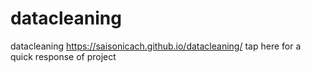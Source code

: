# datacleaning
datacleaning 
https://saisonicach.github.io/datacleaning/ tap here for a quick response of project

